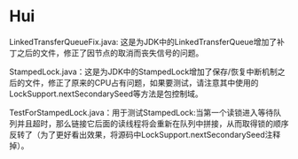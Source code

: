 Hui
===

LinkedTransferQueueFix.java: 这是为JDK中的LinkedTransferQueue增加了补丁之后的文件，修正了因节点的取消而丧失信号的问题。

StampedLock.java：这是为JDK中的StampedLock增加了保存/恢复中断机制之后的文件，修正了原来的CPU占有问题，如果要测试，请注意其中使用的LockSupport.nextSecondarySeed等方法是包控制域。

TestForStampedLock.java：用于测试StampedLock:当第一个读锁进入等待队列并且超时，那么链接它后面的读线程将会重新在队列中拼接，从而取得锁的顺序反转了（为了更好看出效果，将源码中LockSupport.nextSecondarySeed注释掉）。
